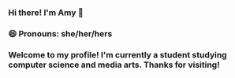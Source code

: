 ### Hi there! I'm Amy 👋

### 😄 Pronouns: she/her/hers
### Welcome to my profile! I'm currently a student studying computer science and media arts. Thanks for visiting!
<!--

Here are some ideas to get you started:

- 🔭 I’m currently working on ...
- 🌱 I’m currently learning ...
- 👯 I’m looking to collaborate on ...
- 🤔 I’m looking for help with ...
- 💬 Ask me about ...
- 📫 How to reach me: ...
- 😄 Pronouns: ...
- ⚡ Fun fact: ...
-->
